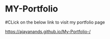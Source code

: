 # MY-Portfolio


#CLick on the below link to visit my portfolio page



https://ajayanands.github.io/My-Portfolio-/
